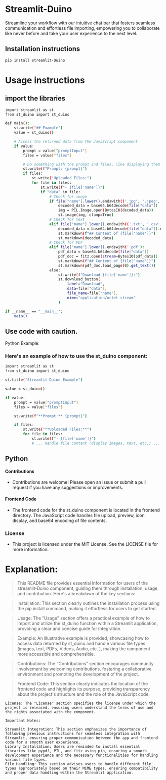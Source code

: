 # Streamlit-Duino

Streamline your workflow with our intuitive chat bar that fosters seamless communication and effortless file importing, empowering you to collaborate like never before and take your user experience to the next level.

## Installation instructions 

```sh
pip install streamlit-Duino
```



# Usage instructions
## import the libraries
```sh
import streamlit as st
from st_duino import st_duino
```

```sh
def main():
    st.write("## Example")
    value = st_duino()

    # Access the returned data from the JavaScript component
    if value:
        prompt = value["promptInput"]
        files = value["files"]

        # Do something with the prompt and files, like displaying them
        st.write(f"Prompt: {prompt}")
        if files:
            st.write("Uploaded Files:")
            for file in files:
                st.write(f"- {file['name']}")
                if "data" in file:
                    # Check for image
                    if file["name"].lower().endswith(('.jpg', '.jpeg', '.png', '.gif')):
                        decoded_data = base64.b64decode(file["data"])
                        img = PIL.Image.open(BytesIO(decoded_data))
                        st.image(img, clamp=True)
                    # Check for text
                    elif file["name"].lower().endswith(('.txt', '.csv', '.json', '.md')):
                        decoded_data = base64.b64decode(file["data"]).decode('utf-8')
                        st.markdown(f"## Content of {file['name']}")
                        st.markdown(decoded_data)
                    # Check for PDF 
                    elif file["name"].lower().endswith('.pdf'): 
                        pdf_data = base64.b64decode(file["data"])
                        pdf_doc = fitz.open(stream=BytesIO(pdf_data))
                        st.markdown(f"## Content of {file['name']}")
                        st.markdown(pdf_doc.load_page(0).get_text())
                    else:
                        st.write(f"Download {file['name']}:")
                        st.download_button(
                            label="Download",
                            data=file["data"],
                            file_name=file['name'],
                            mime="application/octet-stream"
                        )

if __name__ == "__main__":
    main()

```
## Use code with caution.
Python
Example: 
### Here's an example of how to use the st_duino component:
```sh
import streamlit as st
from st_duino import st_duino

st.title("Streamlit Duino Example")

value = st_duino()

if value:
    prompt = value["promptInput"]
    files = value["files"]

    st.write(f"**Prompt:** {prompt}")

    if files:
        st.write("**Uploaded Files:**")
        for file in files:
            st.write(f"- {file['name']}")
            # ... Handle file content (display images, text, etc.) ...

```

## Python
#### Contributions
* Contributions are welcome! Please open an issue or submit a pull request if you have any suggestions or improvements.
#### Frontend Code
* The frontend code for the st_duino component is located in the frontend directory. The JavaScript code handles file upload, preview, icon display, and base64 encoding of file contents.
### License
* This project is licensed under the MIT License. See the LICENSE file for more information.




# Explanation:
 > This README file provides essential information for users of the streamlit-Duino component, guiding them through installation, usage, and contribution. Here's a breakdown of the key sections: 

 > Installation: This section clearly outlines the installation process using the pip install command, making it effortless for users to get started. 

> Usage: The "Usage" section offers a practical example of how to import and utilize the st_duino function within a Streamlit application, providing a clear and concise guide for integration. 

 > Example: An illustrative example is provided, showcasing how to access data returned by st_duino and handle various file types (images, text, PDFs, Videos, Audio, etc..), making the component more accessible and comprehensible. 

> Contributions: The "Contributions" section encourages community involvement by welcoming contributions, fostering a collaborative environment and promoting the development of the project. 

 >    Frontend Code: This section clearly indicates the location of the frontend code and highlights its purpose, providing transparency about the project's structure and the role of the JavaScript code. 
```
License: The "License" section specifies the license under which the project is released, ensuring users understand the terms of use and the rights associated with the component.

Important Notes:

Streamlit Integration: This section emphasizes the importance of following previous instructions for seamless integration with Streamlit, ensuring proper communication between the app and frontend code for a smooth user experience.
Library Installation: Users are reminded to install essential libraries like pypdf, PIL, and fitz using pip, ensuring a smooth development experience and the necessary functionalities for handling various file types.
File Handling: This section advises users to handle different file types appropriately based on their MIME types, ensuring compatibility and proper data handling within the Streamlit application.

